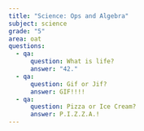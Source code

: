 ```yaml
---
title: "Science: Ops and Algebra"
subject: science
grade: "5"
area: oat
questions:
  - qa:
      question: What is life?
      answer: "42."
  - qa:
      question: Gif or Jif?
      answer: GIF!!!!
  - qa:
      question: Pizza or Ice Cream?
      answer: P.I.Z.Z.A.!
---
```


